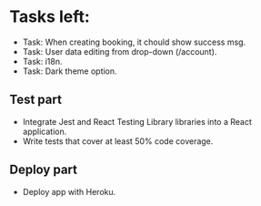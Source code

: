 # Tasks left:

- Task: When creating booking, it chould show success msg.
- Task: User data editing from drop-down (/account).
- Task: i18n.
- Task: Dark theme option.

## Test part

- Integrate Jest and React Testing Library libraries into a React application.
- Write tests that cover at least 50% code coverage.

## Deploy part

- Deploy app with Heroku.
